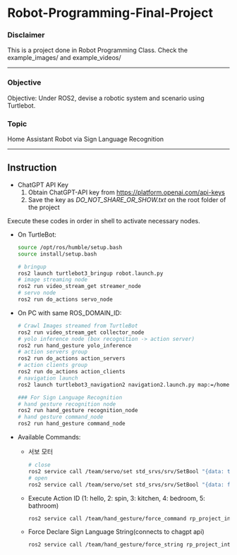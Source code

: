 # Robot-Programming-Final-Project

### Disclaimer

This is a project done in Robot Programming Class.
Check the example_images/ and example_videos/

---

### Objective

Objective: Under ROS2, devise a robotic system and scenario using Turtlebot.

### Topic

Home Assistant Robot via Sign Language Recognition 

---

## Instruction

- ChatGPT API Key
    1. Obtain ChatGPT-API key from https://platform.openai.com/api-keys
    2. Save the key as *DO_NOT_SHARE_OR_SHOW.txt* on the root folder of the project

Execute these codes in order in shell to activate necessary nodes.

- On TurtleBot:
    
    ```bash
    source /opt/ros/humble/setup.bash
    source install/setup.bash
    
    # bringup
    ros2 launch turtlebot3_bringup robot.launch.py
    # image streaming node
    ros2 run video_stream_get streamer_node
    # servo node
    ros2 run do_actions servo_node
    ```
    

- On PC with same ROS_DOMAIN_ID:
    
    ```bash
    # Crawl Images streamed from TurtleBot
    ros2 run video_stream_get collector_node 
    # yolo inference node (box recognition -> action server)
    ros2 run hand_gesture yolo_inference
    # action servers group
    ros2 run do_actions action_servers
    # action clients group
    ros2 run do_actions action_clients
    # navigation launch
    ros2 launch turtlebot3_navigation2 navigation2.launch.py map:=/home/rail/nuri_4rd/home_realworld/map.yaml
    
    ### For Sign Language Recognition
    # hand gesture recognition node
    ros2 run hand_gesture recognition_node
    # hand gesture command_node
    ros2 run hand_gesture command_node
    ```
    

- Available Commands:
    - 서보 모터
        
        ```bash
        # close
        ros2 service call /team/servo/set std_srvs/srv/SetBool "{data: true}"
        # open
        ros2 service call /team/servo/set std_srvs/srv/SetBool "{data: false}"
        ```
        
    
    - Execute Action ID (1: hello, 2: spin, 3: kitchen, 4: bedroom, 5: bathroom)
        
        ```bash
        ros2 service call /team/hand_gesture/force_command rp_project_interfaces/srv/ForceCommand "{cmd: 3}"
        ```
        
    
    - Force Declare Sign Language String(connects to chagpt api)
        
        ```bash
        ros2 service call /team/hand_gesture/force_string rp_project_interfaces/srv/ForceString "{mystr: 'hplllo'}"
        ```

